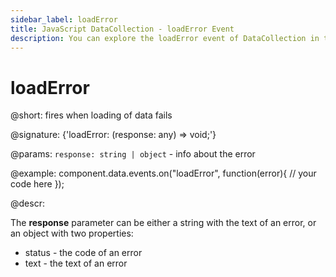 ```yaml
---
sidebar_label: loadError
title: JavaScript DataCollection - loadError Event 
description: You can explore the loadError event of DataCollection in the documentation of the DHTMLX JavaScript UI library. Browse developer guides and API reference, try out code examples and live demos, and download a free 30-day evaluation version of DHTMLX Suite 7.
---
```


# loadError

@short: fires when loading of data fails

@signature: {'loadError: (response: any) => void;'}

@params:
`response: string | object` - info about the error

@example:
component.data.events.on("loadError", function(error){
	// your code here
});

@descr:

The **response** parameter can be either a string with the text of an error, or an object with two properties:

- status - the code of an error
- text - the text of an error
